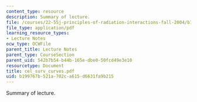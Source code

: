 ```yaml
---
content_type: resource
description: Summary of lecture.
file: /courses/22-55j-principles-of-radiation-interactions-fall-2004/b199767b521a702ca615d6631fa9b215_cel_surv_curves.pdf
file_type: application/pdf
learning_resource_types:
- Lecture Notes
ocw_type: OCWFile
parent_title: Lecture Notes
parent_type: CourseSection
parent_uid: 542b7b54-b44b-165e-dbe0-50fcd49e3e10
resourcetype: Document
title: cel_surv_curves.pdf
uid: b199767b-521a-702c-a615-d6631fa9b215
---
```

Summary of lecture.

